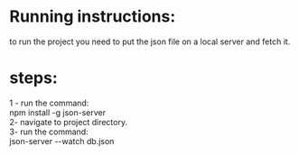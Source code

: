 # Running instructions:
to run the project you need to put the json file on a local server and fetch it.  

# steps:   
1 - run the command:   
npm install -g json-server  
2- navigate to project directory.  
3- run the command:   
json-server --watch db.json  
